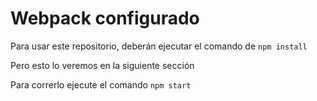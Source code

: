 # Webpack configurado

Para usar este repositorio, deberán ejecutar el comando de ```npm install```

Pero esto lo veremos en la siguiente sección

Para correrlo ejecute el comando ```npm start```